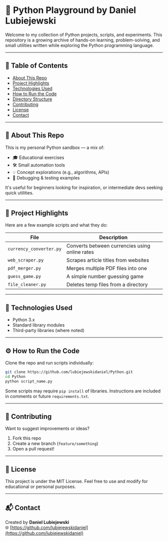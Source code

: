 
# 🐍 Python Playground by Daniel Lubiejewski

Welcome to my collection of Python projects, scripts, and experiments. This repository is a growing archive of hands-on learning, problem-solving, and small utilities written while exploring the Python programming language.

---

## 📌 Table of Contents

- [About This Repo](#about-this-repo)
- [Project Highlights](#project-highlights)
- [Technologies Used](#technologies-used)
- [How to Run the Code](#how-to-run-the-code)
- [Directory Structure](#directory-structure)
- [Contributing](#contributing)
- [License](#license)
- [Contact](#contact)

---

## 🧠 About This Repo

This is my personal Python sandbox — a mix of:
- 🎓 Educational exercises
- 🛠️ Small automation tools
- 💡 Concept explorations (e.g., algorithms, APIs)
- 🐞 Debugging & testing examples

It's useful for beginners looking for inspiration, or intermediate devs seeking quick utilities.

---

## 🚀 Project Highlights

Here are a few example scripts and what they do:

| File | Description |
|------|-------------|
| `currency_converter.py` | Converts between currencies using online rates |
| `web_scraper.py` | Scrapes article titles from websites |
| `pdf_merger.py` | Merges multiple PDF files into one |
| `guess_game.py` | A simple number guessing game |
| `file_cleaner.py` | Deletes temp files from a directory |

---

## 🧰 Technologies Used

- Python 3.x
- Standard library modules
- Third-party libraries (where noted)

---

## ⚙️ How to Run the Code

Clone the repo and run scripts individually:

```bash
git clone https://github.com/lubiejewskidaniel/Python.git
cd Python
python script_name.py
```

Some scripts may require `pip install` of libraries. Instructions are included in comments or future `requirements.txt`.

---

## 🤝 Contributing

Want to suggest improvements or ideas?

1. Fork this repo
2. Create a new branch (`feature/something`)
3. Open a pull request!

---

## 📄 License

This project is under the MIT License. Feel free to use and modify for educational or personal purposes.

---

## 📬 Contact

Created by **Daniel Lubiejewski**  
🌐 [https://github.com/lubiejewskidaniel](https://github.com/lubiejewskidaniel)
